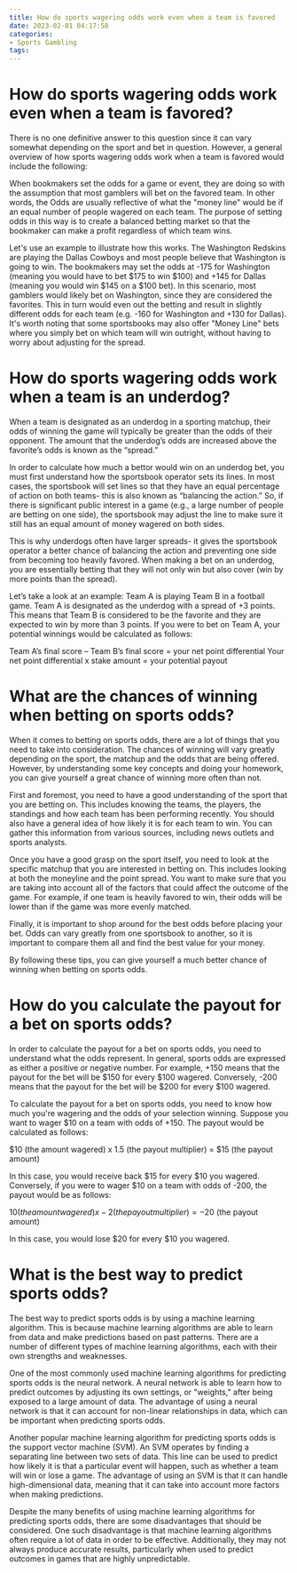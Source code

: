 ```yaml
---
title: How do sports wagering odds work even when a team is favored 
date: 2023-02-01 04:17:58
categories:
- Sports Gambling
tags:
---
```



#  How do sports wagering odds work even when a team is favored? 

There is no one definitive answer to this question since it can vary somewhat depending on the sport and bet in question. However, a general overview of how sports wagering odds work when a team is favored would include the following:

When bookmakers set the odds for a game or event, they are doing so with the assumption that most gamblers will bet on the favored team. In other words, the Odds are usually reflective of what the "money line" would be if an equal number of people wagered on each team. 
The purpose of setting odds in this way is to create a balanced betting market so that the bookmaker can make a profit regardless of which team wins.

Let's use an example to illustrate how this works. The Washington Redskins are playing the Dallas Cowboys and most people believe that Washington is going to win. The bookmakers may set the odds at -175 for Washington (meaning you would have to bet $175 to win $100) and +145 for Dallas (meaning you would win $145 on a $100 bet). 
In this scenario, most gamblers would likely bet on Washington, since they are considered the favorites. This in turn would even out the betting and result in slightly different odds for each team (e.g. -160 for Washington and +130 for Dallas). 
It's worth noting that some sportsbooks may also offer "Money Line" bets where you simply bet on which team will win outright, without having to worry about adjusting for the spread.

#  How do sports wagering odds work when a team is an underdog? 

When a team is designated as an underdog in a sporting matchup, their odds of winning the game will typically be greater than the odds of their opponent. The amount that the underdog’s odds are increased above the favorite’s odds is known as the “spread.” 

In order to calculate how much a bettor would win on an underdog bet, you must first understand how the sportsbook operator sets its lines. In most cases, the sportsbook will set lines so that they have an equal percentage of action on both teams- this is also known as “balancing the action.” So, if there is significant public interest in a game (e.g., a large number of people are betting on one side), the sportsbook may adjust the line to make sure it still has an equal amount of money wagered on both sides. 

This is why underdogs often have larger spreads- it gives the sportsbook operator a better chance of balancing the action and preventing one side from becoming too heavily favored. When making a bet on an underdog, you are essentially betting that they will not only win but also cover (win by more points than the spread). 

Let’s take a look at an example: Team A is playing Team B in a football game. Team A is designated as the underdog with a spread of +3 points. This means that Team B is considered to be the favorite and they are expected to win by more than 3 points. If you were to bet on Team A, your potential winnings would be calculated as follows: 

Team A’s final score – Team B’s final score = your net point differential
Your net point differential x stake amount = your potential payout

#  What are the chances of winning when betting on sports odds? 

When it comes to betting on sports odds, there are a lot of things that you need to take into consideration. The chances of winning will vary greatly depending on the sport, the matchup and the odds that are being offered. However, by understanding some key concepts and doing your homework, you can give yourself a great chance of winning more often than not.

First and foremost, you need to have a good understanding of the sport that you are betting on. This includes knowing the teams, the players, the standings and how each team has been performing recently. You should also have a general idea of how likely it is for each team to win. You can gather this information from various sources, including news outlets and sports analysts.

Once you have a good grasp on the sport itself, you need to look at the specific matchup that you are interested in betting on. This includes looking at both the moneyline and the point spread. You want to make sure that you are taking into account all of the factors that could affect the outcome of the game. For example, if one team is heavily favored to win, their odds will be lower than if the game was more evenly matched.

Finally, it is important to shop around for the best odds before placing your bet. Odds can vary greatly from one sportsbook to another, so it is important to compare them all and find the best value for your money.

By following these tips, you can give yourself a much better chance of winning when betting on sports odds.

#  How do you calculate the payout for a bet on sports odds? 

In order to calculate the payout for a bet on sports odds, you need to understand what the odds represent. In general, sports odds are expressed as either a positive or negative number. For example, +150 means that the payout for the bet will be $150 for every $100 wagered. Conversely, -200 means that the payout for the bet will be $200 for every $100 wagered. 

To calculate the payout for a bet on sports odds, you need to know how much you're wagering and the odds of your selection winning. Suppose you want to wager $10 on a team with odds of +150. The payout would be calculated as follows:

$10 (the amount wagered) x 1.5 (the payout multiplier) = $15 (the payout amount)

In this case, you would receive back $15 for every $10 you wagered. Conversely, if you were to wager $10 on a team with odds of -200, the payout would be as follows:

$10 (the amount wagered) x -2 (the payout multiplier) = -$20 (the payout amount)

In this case, you would lose $20 for every $10 you wagered.

#  What is the best way to predict sports odds?

The best way to predict sports odds is by using a machine learning algorithm. This is because machine learning algorithms are able to learn from data and make predictions based on past patterns. There are a number of different types of machine learning algorithms, each with their own strengths and weaknesses.

One of the most commonly used machine learning algorithms for predicting sports odds is the neural network. A neural network is able to learn how to predict outcomes by adjusting its own settings, or "weights," after being exposed to a large amount of data. The advantage of using a neural network is that it can account for non-linear relationships in data, which can be important when predicting sports odds.

Another popular machine learning algorithm for predicting sports odds is the support vector machine (SVM). An SVM operates by finding a separating line between two sets of data. This line can be used to predict how likely it is that a particular event will happen, such as whether a team will win or lose a game. The advantage of using an SVM is that it can handle high-dimensional data, meaning that it can take into account more factors when making predictions.

Despite the many benefits of using machine learning algorithms for predicting sports odds, there are some disadvantages that should be considered. One such disadvantage is that machine learning algorithms often require a lot of data in order to be effective. Additionally, they may not always produce accurate results, particularly when used to predict outcomes in games that are highly unpredictable.
